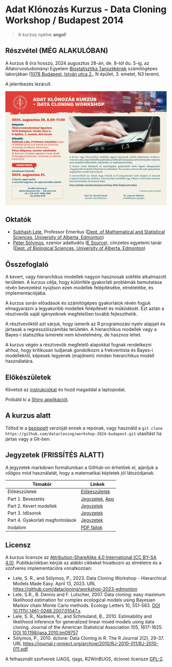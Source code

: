 # Adat Klónozás Kurzus - Data Cloning Workshop / Budapest 2014

> A kurzus nyelve **angol**!

## Részvétel (MÉG ALAKULÓBAN)

A kurzus 8 óra hosszú, 2024 augusztus 28-án, de. 8-tól du. 5-ig, az Állatorvostudományi Egyetem [Biostatisztika Tanszékének](https://univet.hu/hu/egyetem/szervezeti-egysegek/biomatematikai-es-szamitastechnikai-tanszek/) számítógépes laborjában ([1078 Budapest, István utca 2.](https://maps.app.goo.gl/AaZDqDmGhdfs3n4r9), N épület, 3. emelet, N3 terem).

A jelentkezés lezárult.

<!-- Jelentkezés az [online űrlap kitöltésével](https://forms.office.com/e/VaFxrrRYAu) lehetséges. -->

![](flyer.jpg)

## Oktatók

- [Subhash Lele](https://scholar.google.ca/citations?hl=en&user=1CNJm5UAAAAJ­), Professor Emeritus ([Dept. of Mathematical and Statistical Sciences, University of Alberta, Edmonton](https://sites.ualberta.ca/~slele/))
- [Peter Sólymos](https://peter.solymos.org/­), szenior adattudós ([E Source](https://esource.com)), címzetes egyetemi tanár ([Dept. of Biological Sciences, University of Alberta, Edmonton](https://www.ualberta.ca/biological-sciences/faculty-and-staff/lecturers-adjunct/index.html))

## Összefoglaló

A kevert, vagy hierarchikus modellek nagyon hasznosak sokféle alkalmazott területen. A kurzus célja, hogy különféle gyakorlati problémák bemutatása révén bevezetést nyújtson ezen modellek felépítésébe, elméletébe, és implementációjába.

A kurzus során előadások és számítógépes gyakorlatok révén fogjuk elmagyarázni a legyakoribb modellek felépítését és működését. Ezt aztán a résztvevők saját igényeiknek megfelelően tovább fejleszthetik.

A résztvevőktől azt várjuk, hogy ismerik az R programozási nyelv alapjait és jártasak a regressziószámítás területén. A hierarchikus modellek vagy a Bayes-i statisztika ismerete nem követelmény, de hasznos lehet.

A kurzus végén a résztvevők megfelelő alapokkal fognak rendelkezni ahhoz, hogy kritikusan tudjanak gondolkozni a frekventista és Bayes-i modellekről, képesek legyenek (majdnem) minden hierarchikus modell használatára.


## Előkészületek

Követsd az [instrukciókat](setup.md) és hozd magaddal a laptopodat.

Próbáld ki a [Shiny applikációt](./app/).

## A kurzus alatt

Töltsd le a [bezippelt](https://github.com/datacloning/workshop-2024-budapest/archive/refs/heads/main.zip) verzióját ennek a repónak, vagy használd a `git clone https://github.com/datacloning/workshop-2024-budapest.git` utasítást ha jártas vagy a Git-ben.

## Jegyzetek (FRISSÍTÉS ALATT)

A jegyzetek markdown formátumban a GitHub-on érhetőek el, ajánljuk a _világos_ mód használatát, hogy a matematikai képletek jól látszódjanak.

| Témakör    | Linkek |
| -------- | ------- |
| Előkészületek  | [Előkészületek](setup.md)  |
| Part 1. Bevezetés  | [Jegyzetek](./01-intro/), [App](./app/)  |
| Part 2. Kevert modellek  | [Jegyzetek](./02-mixed-models/)  |
| Part 3. Idősorok  | [Jegyzetek](./03-time-series/)  |
| Part 4. Gyakorlati magfontolások  | [Jegyzetek](./04-other/)  |
| Irodalom  | [PDF fájlok](./irodalom/)  |

## Licensz

A kurzus licensze az
[Attribution-ShareAlike 4.0 International (CC BY-SA 4.0)](https://creativecommons.org/licenses/by-sa/4.0/).
Publikációkban kérjük az alábbi cikkeket hivatkozni az elméletre és a szofveres implementációra vonatkozóan:

- Lele, S. R., and Sólymos, P., 2023. Data Cloning Workshop - Hierarchical Models Made Easy. April 13, 2023. URL <https://github.com/datacloning/workshop-2023-edmonton>
- Lele, S.R., B. Dennis and F. Lutscher, 2007. Data cloning: easy maximum likelihood estimation for complex ecological models using Bayesian Markov chain Monte Carlo methods. Ecology Letters 10, 551-563. [DOI 10.1111/j.1461-0248.2007.01047.x­](https://doi.org/10.1111/j.1461-0248.2007.01047.x)
- Lele, S. R., Nadeem, K., and Schmuland, B., 2010. Estimability and likelihood inference for generalized linear mixed models using data cloning. Journal of the American Statistical Association 105, 1617-1625. [DOI 10.1198/jasa.2010.tm09757­](https://doi.org/10.1198/jasa.2010.tm09757)
- Sólymos, P., 2010. dclone: Data Cloning in R. The R Journal 2(2), 29-37. URL <https://journal.r-project.org/archive/2010/RJ-2010-011/RJ-2010-011.pdf>

A felhasznált szofverek (JAGS, rjags, R2WinBUGS, dclone) licensze [GPL-2](https://cran.r-project.org/web/licenses/GPL-2).
